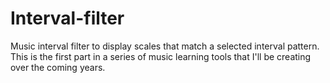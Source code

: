 Interval-filter
===============

Music interval filter to display scales that match a selected interval pattern. This is the first part in a series of music learning tools that I'll be creating over the coming years.
